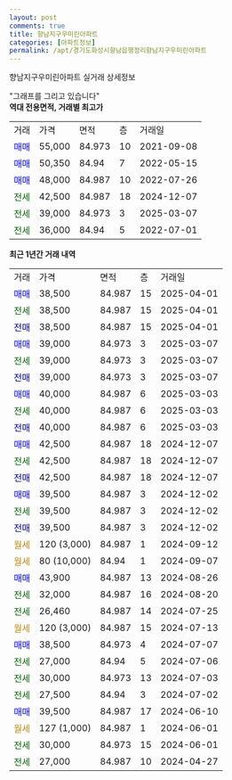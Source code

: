 ```yaml
---
layout: post
comments: true
title: 향남지구우미린아파트
categories: [아파트정보]
permalink: /apt/경기도화성시향남읍행정리향남지구우미린아파트
---
```


향남지구우미린아파트 실거래 상세정보

<script type="text/javascript">
  google.charts.load('current', {'packages':['line', 'corechart']});
  google.charts.setOnLoadCallback(drawChart);

  function drawChart() {
    var data = new google.visualization.DataTable();
    data.addColumn('date', '거래일');
    data.addColumn('number', "매매");
    data.addColumn('number', "전세");
    data.addColumn('number', "전매");

    data.addRows([[new Date(Date.parse("2025-04-01")), 38500, null, null], [new Date(Date.parse("2025-04-01")), null, 38500, null], [new Date(Date.parse("2025-04-01")), null, null, 38500], [new Date(Date.parse("2025-03-07")), 39000, null, null], [new Date(Date.parse("2025-03-07")), null, 39000, null], [new Date(Date.parse("2025-03-07")), null, null, 39000], [new Date(Date.parse("2025-03-03")), 40000, null, null], [new Date(Date.parse("2025-03-03")), null, 40000, null], [new Date(Date.parse("2025-03-03")), null, null, 40000], [new Date(Date.parse("2024-12-07")), 42500, null, null], [new Date(Date.parse("2024-12-07")), null, 42500, null], [new Date(Date.parse("2024-12-07")), null, null, 42500], [new Date(Date.parse("2024-12-02")), 39500, null, null], [new Date(Date.parse("2024-12-02")), null, 39500, null], [new Date(Date.parse("2024-12-02")), null, null, 39500], [new Date(Date.parse("2024-09-12")), null, null, null], [new Date(Date.parse("2024-09-07")), null, null, null], [new Date(Date.parse("2024-08-26")), 43900, null, null], [new Date(Date.parse("2024-08-20")), null, 32000, null], [new Date(Date.parse("2024-07-25")), null, 26460, null], [new Date(Date.parse("2024-07-13")), null, null, null], [new Date(Date.parse("2024-07-07")), 38500, null, null], [new Date(Date.parse("2024-07-06")), null, 27000, null], [new Date(Date.parse("2024-07-03")), null, 30000, null], [new Date(Date.parse("2024-07-02")), null, 27500, null], [new Date(Date.parse("2024-06-10")), 39500, null, null], [new Date(Date.parse("2024-06-01")), null, null, null], [new Date(Date.parse("2024-06-01")), null, 30000, null], [new Date(Date.parse("2024-04-27")), null, 27000, null]]);

    var options = {
      hAxis: {
        format: 'yyyy/MM/dd'
      },    
      lineWidth: 0,
      pointsVisible: true,    
      title: '최근 1년간 유형별 실거래가 분포',
      legend: { position: 'bottom' }
    };

    var formatter = new google.visualization.NumberFormat({pattern:'###,###'} );
    formatter.format(data, 1);
    formatter.format(data, 2);
    
    setTimeout(function() {
        var chart = new google.visualization.LineChart(document.getElementById('columnchart_material'));
        chart.draw(data, (options));
        document.getElementById('loading').style.display = 'none';
    }, 200);
  }
</script>


<div id="loading" style="z-index:20; display: block; margin-left: 0px">"그래프를 그리고 있습니다"</div>
<div id="columnchart_material" style="width: 95%; margin-left: 0px; display: block"></div>
<!-- contents start -->
<b>역대 전용면적, 거래별 최고가</b>
<table class="sortable">
    <tr>
      <td>거래</td>
      <td>가격</td>
      <td>면적</td>
      <td>층</td>
      <td>거래일</td>
    </tr>
        <tr>
          <td><a style="color: blue">매매</a></td>
          <td>55,000</td>
          <td>84.973</td>
          <td>10</td>
          <td>2021-09-08</td>
        </tr>            <tr>
          <td><a style="color: blue">매매</a></td>
          <td>50,350</td>
          <td>84.94</td>
          <td>7</td>
          <td>2022-05-15</td>
        </tr>            <tr>
          <td><a style="color: blue">매매</a></td>
          <td>48,000</td>
          <td>84.987</td>
          <td>10</td>
          <td>2022-07-26</td>
        </tr>        
        <tr>
              <td><a style="color: darkgreen">전세</a></td>
              <td>42,500</td>
              <td>84.987</td>
              <td>18</td>
              <td>2024-12-07</td>
            </tr>            <tr>
              <td><a style="color: darkgreen">전세</a></td>
              <td>39,000</td>
              <td>84.973</td>
              <td>3</td>
              <td>2025-03-07</td>
            </tr>            <tr>
              <td><a style="color: darkgreen">전세</a></td>
              <td>36,000</td>
              <td>84.94</td>
              <td>5</td>
              <td>2022-07-01</td>
            </tr>        
    
</table>

<b>최근 1년간 거래 내역</b>

<table class="sortable">
    <tr>
      <td>거래</td>
      <td>가격</td>
      <td>면적</td>
      <td>층</td>
      <td>거래일</td>
    </tr>
    <tr>
      <td><a style="color: blue">매매</a></td>
      <td>38,500</td>
      <td>84.987</td>
      <td>15</td>
      <td>2025-04-01</td>
    </tr>          <tr>
      <td><a style="color: darkgreen">전세</a></td>
      <td>38,500</td>
      <td>84.987</td>
      <td>15</td>
      <td>2025-04-01</td>
    </tr>          <tr>
      <td><a style="color: darkblue">전매</a></td>
      <td>38,500</td>
      <td>84.987</td>
      <td>15</td>
      <td>2025-04-01</td>
    </tr>          <tr>
      <td><a style="color: blue">매매</a></td>
      <td>39,000</td>
      <td>84.973</td>
      <td>3</td>
      <td>2025-03-07</td>
    </tr>          <tr>
      <td><a style="color: darkgreen">전세</a></td>
      <td>39,000</td>
      <td>84.973</td>
      <td>3</td>
      <td>2025-03-07</td>
    </tr>          <tr>
      <td><a style="color: darkblue">전매</a></td>
      <td>39,000</td>
      <td>84.973</td>
      <td>3</td>
      <td>2025-03-07</td>
    </tr>          <tr>
      <td><a style="color: blue">매매</a></td>
      <td>40,000</td>
      <td>84.987</td>
      <td>6</td>
      <td>2025-03-03</td>
    </tr>          <tr>
      <td><a style="color: darkgreen">전세</a></td>
      <td>40,000</td>
      <td>84.987</td>
      <td>6</td>
      <td>2025-03-03</td>
    </tr>          <tr>
      <td><a style="color: darkblue">전매</a></td>
      <td>40,000</td>
      <td>84.987</td>
      <td>6</td>
      <td>2025-03-03</td>
    </tr>          <tr>
      <td><a style="color: blue">매매</a></td>
      <td>42,500</td>
      <td>84.987</td>
      <td>18</td>
      <td>2024-12-07</td>
    </tr>          <tr>
      <td><a style="color: darkgreen">전세</a></td>
      <td>42,500</td>
      <td>84.987</td>
      <td>18</td>
      <td>2024-12-07</td>
    </tr>          <tr>
      <td><a style="color: darkblue">전매</a></td>
      <td>42,500</td>
      <td>84.987</td>
      <td>18</td>
      <td>2024-12-07</td>
    </tr>          <tr>
      <td><a style="color: blue">매매</a></td>
      <td>39,500</td>
      <td>84.987</td>
      <td>3</td>
      <td>2024-12-02</td>
    </tr>          <tr>
      <td><a style="color: darkgreen">전세</a></td>
      <td>39,500</td>
      <td>84.987</td>
      <td>3</td>
      <td>2024-12-02</td>
    </tr>          <tr>
      <td><a style="color: darkblue">전매</a></td>
      <td>39,500</td>
      <td>84.987</td>
      <td>3</td>
      <td>2024-12-02</td>
    </tr>          <tr>
      <td><a style="color: darkgoldenrod">월세</a></td>
      <td>120 (3,000)</td>
      <td>84.987</td>
      <td>1</td>
      <td>2024-09-12</td>
    </tr>          <tr>
      <td><a style="color: darkgoldenrod">월세</a></td>
      <td>80 (10,000)</td>
      <td>84.94</td>
      <td>1</td>
      <td>2024-09-07</td>
    </tr>          <tr>
      <td><a style="color: blue">매매</a></td>
      <td>43,900</td>
      <td>84.987</td>
      <td>13</td>
      <td>2024-08-26</td>
    </tr>          <tr>
      <td><a style="color: darkgreen">전세</a></td>
      <td>32,000</td>
      <td>84.987</td>
      <td>16</td>
      <td>2024-08-20</td>
    </tr>          <tr>
      <td><a style="color: darkgreen">전세</a></td>
      <td>26,460</td>
      <td>84.987</td>
      <td>14</td>
      <td>2024-07-25</td>
    </tr>          <tr>
      <td><a style="color: darkgoldenrod">월세</a></td>
      <td>120 (3,000)</td>
      <td>84.987</td>
      <td>15</td>
      <td>2024-07-13</td>
    </tr>          <tr>
      <td><a style="color: blue">매매</a></td>
      <td>38,500</td>
      <td>84.973</td>
      <td>4</td>
      <td>2024-07-07</td>
    </tr>          <tr>
      <td><a style="color: darkgreen">전세</a></td>
      <td>27,000</td>
      <td>84.94</td>
      <td>5</td>
      <td>2024-07-06</td>
    </tr>          <tr>
      <td><a style="color: darkgreen">전세</a></td>
      <td>30,000</td>
      <td>84.973</td>
      <td>13</td>
      <td>2024-07-03</td>
    </tr>          <tr>
      <td><a style="color: darkgreen">전세</a></td>
      <td>27,500</td>
      <td>84.94</td>
      <td>3</td>
      <td>2024-07-02</td>
    </tr>          <tr>
      <td><a style="color: blue">매매</a></td>
      <td>39,500</td>
      <td>84.987</td>
      <td>17</td>
      <td>2024-06-10</td>
    </tr>          <tr>
      <td><a style="color: darkgoldenrod">월세</a></td>
      <td>127 (1,000)</td>
      <td>84.987</td>
      <td>1</td>
      <td>2024-06-01</td>
    </tr>          <tr>
      <td><a style="color: darkgreen">전세</a></td>
      <td>30,000</td>
      <td>84.973</td>
      <td>15</td>
      <td>2024-06-01</td>
    </tr>          <tr>
      <td><a style="color: darkgreen">전세</a></td>
      <td>27,000</td>
      <td>84.987</td>
      <td>10</td>
      <td>2024-04-27</td>
    </tr>      </table>
<!-- contents end -->    

